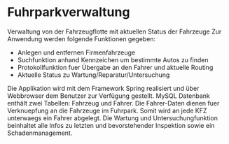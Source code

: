 # Fuhrparkverwaltung
Verwaltung von der Fahrzeugflotte mit aktuellen Status der Fahrzeuge
Zur Anwendung werden folgende Funktionen gegeben:
 - Anlegen und entfernen Firmenfahrzeuge
 - Suchfunktion anhand Kennzeichen um bestimmte Autos zu finden
 - Protokollfunktion fuer Übergabe an den Fahrer und aktuelle Routing
 - Aktuelle Status zu Wartung/Reparatur/Untersuchung

Die Applikation wird mit dem Framework Spring realisiert und über Webbrowser dem Benutzer zur Verfügung gestellt.
MySQL Datenbank enthält zwei Tabellen: Fahrzeug und Fahrer. Die Fahrer-Daten dienen fuer Verknuepfung an die Fahrzeuge im Fuhrpark. Somit wird an jede KFZ unterwaegs ein Fahrer abgelegt.
Die Wartung und Untersuchungfunktion beinhaltet alle Infos zu letzten und bevorstehender Inspektion sowie ein Schadenmanagement.
